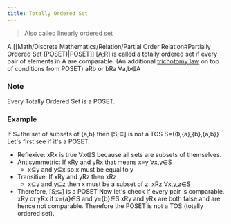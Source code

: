 ```yaml
---
title: Totally Ordered Set
---
```

> Also called linearly ordered set

A [[Math/Discrete Mathematics/Relation/Partial Order Relation#Partially Ordered Set (POSET)|POSET]] \[A;R\] is called a totally ordered set if every pair of elements in A are comparable. (An additional [trichotomy law](https://mathworld.wolfram.com/TrichotomyLaw.html) on top of conditions from POSET)
aRb or bRa ∀a,b∈A

### Note
Every Totally Ordered Set is a POSET.

### Example
If S=the set of subsets of {a,b} then \[S;⊆\] is not a TOS
S={Φ,{a},{b},{a,b}}
Let's first see if it's a POSET.
* Reflexive: xRx is true ∀x∈S because all sets are subsets of themselves.
* Antisymmetric: If xRy and yRx that means x=y ∀x,y∈S
	* x⊆y and y⊆x so x must be equal to y
* Transitive: If xRy and yRz then xRz
	* x⊆y and y⊆z then x must be a subset of z: xRz ∀x,y,z∈S
* Therefore, \[S;⊆\] is a POSET
Now let's check if every pair is comparable. xRy or yRx
if x={a}∈S and y={b}∈S
xRy and yRx are both false and are hence not comparable.
Therefore the POSET is not a TOS (totally ordered set).